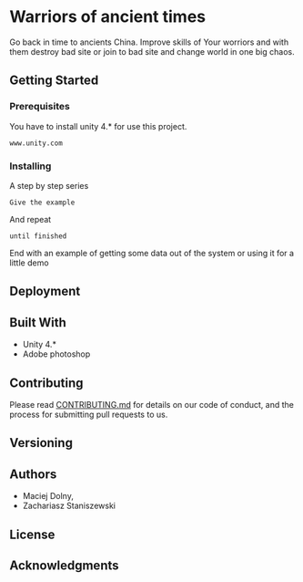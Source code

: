 # Warriors of ancient times

Go back in time to ancients China. Improve skills of Your worriors and with them destroy bad site or join to bad  site and change world in one big chaos.

## Getting Started



### Prerequisites

You have to install unity 4.* for use this project.

```
www.unity.com
```

### Installing

A step by step series 
```
Give the example
```

And repeat

```
until finished
```

End with an example of getting some data out of the system or using it for a little demo


## Deployment


## Built With

* Unity 4.*
* Adobe photoshop 

## Contributing

Please read [CONTRIBUTING.md](https://gist.github.com/PurpleBooth/b24679402957c63ec426) for details on our code of conduct, and the process for submitting pull requests to us.

## Versioning


## Authors

* Maciej Dolny,
* Zachariasz Staniszewski

## License



## Acknowledgments




